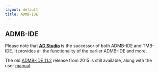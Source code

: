 ```yaml
---
layout: default
title: ADMB-IDE
---
```


## ADMB-IDE

Please note that [**AD Studio**](https://github.com/admb-project/adstudio) is
the successor of both ADMB-IDE and TMB-IDE. It provides all the functionality of
the earlier ADMB-IDE and more.

The old [ADMB-IDE 11.2](download.html) release from 2015 is still available,
along with the user [manual](admb-ide.pdf).
